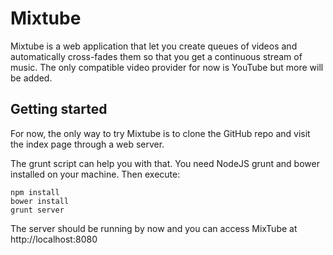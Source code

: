 # Mixtube

Mixtube is a web application that let you create queues of videos and automatically cross-fades them so that you get a continuous stream of music. The only compatible video provider for now is YouTube but more will be added.

## Getting started
For now, the only way to try Mixtube is to clone the GitHub repo and visit the index page through a web server.

The grunt script can help you with that. You need NodeJS grunt and bower installed on your machine. Then execute:
```
npm install
bower install
grunt server
```

The server should be running by now and you can access MixTube at http://localhost:8080